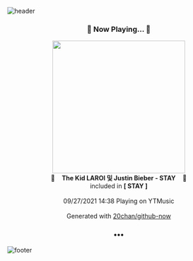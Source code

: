 ![header](https://capsule-render.vercel.app/api?type=wave&height=170&section=header&text=Hi.%20I'm%20SHIFT&fontColor=090707&fontAlignX=45&fontAlignY=65&fontSize=100)

<h3 align="center">🎵 Now Playing... 🎵</h3>
<p align="center">
  <a href="https://music.youtube.com/watch?v=XfEMj-z3TtA">
    <img width="300" src="https://lh3.googleusercontent.com/_72AYxGc5r6U2SwbDvo8qLTx0wLp1bxRAQTSWNZfeZOdP2zf6yHjIAzTZCFILrbz3AvxHqHJdqde56Y">
  </a>
  <br>
  🎵&nbsp&nbsp&nbsp <b>The Kid LAROI 및 Justin Bieber - STAY</b> &nbsp&nbsp&nbsp🎵
  <br>
  included in <b>[ STAY ]</b>
  
  <br />
  <br />
  09/27/2021 14:38 Playing on YTMusic
  <br />
  <br />
  Generated with <a href="https://github.com/20chan/github-now">20chan/github-now</a>
</p>

<h3 align="center">•••</h3>

![footer](https://capsule-render.vercel.app/api?type=wave&height=150&section=footer)
